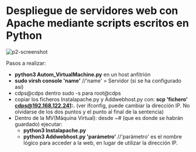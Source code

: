 # Despliegue de servidores web con Apache mediante scripts escritos en Python

![p2-screenshot](https://user-images.githubusercontent.com/36509669/51669339-8b24b300-1fc4-11e9-8070-643afb297bae.JPG)

Pasos a realizar:
 - **python3 Autom_VirtualMachine.py** en un host anfitrión
 - **sudo virsh console 'name'** //'name' = Servidor (si se ha configurado así)
 - cdps@cdps dentro sudo -s para root@cdps 
 - copiar los ficheros Instalapache.py y Addwebhost.py con:  **scp 'fichero' cdps@192.168.122.241:.** 
(ver ifconfig, puede cambiar la dirección IP. No olvidarse de los dos puntos y el punto al final de la sentencia)
 - Dentro de la MV(Máquina Virtual): desde ~# (que es donde se habrán guardado) ejecutar: 
    - **python3 Instalapache.py**
    - **python3 Addwebhost.py 'parámetro'**         //'parámetro' es el nombre lógico para acceder a la web, en lugar de utilizar la dirección IP.
                                                  
